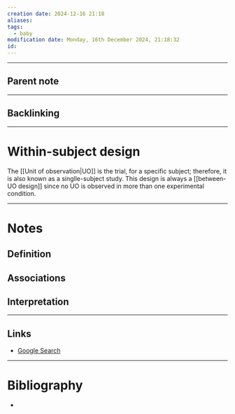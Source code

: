 ```yaml
---
creation date: 2024-12-16 21:18
aliases: 
tags:
  - baby
modification date: Monday, 16th December 2024, 21:18:32
id:
---
```

---

## Parent note
---
## Backlinking


---
# Within-subject design
The [[Unit of observation|UO]] is the trial, for a specific subject; therefore, it is also known as a singlle-subject study. This design is always a [[between-UO design]] since no UO is observed in more than one experimental condition. 

---
# Notes

## Definition

## Associations

## Interpretation

---
## Links
- [Google Search](https://www.google.com/search?q=Within-subject+design)

---
# Bibliography
+ 